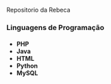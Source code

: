 Repositorio da Rebeca</hl>

<h3>Linguagens de Programação</h3>

<h4> 
  <ul>
    <li>PHP</li>
    <li>Java</li>
    <li>HTML</li>
    <li>Python</li>
    <li>MySQL</li>
  </ul>
</h4>
